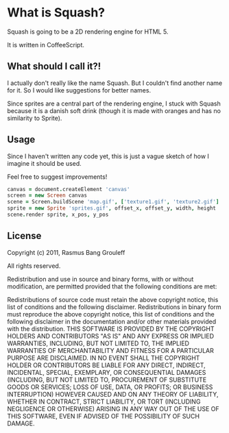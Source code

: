 # What is Squash?

Squash is going to be a 2D rendering engine for HTML 5.

It is written in CoffeeScript.

## What should I call it?!

I actually don't really like the name Squash. But I couldn't find
another name for it. So I would like suggestions for better names.

Since sprites are a central part of the rendering engine, I stuck
with Squash because it is a danish soft drink (though it is made with
oranges and has no similarity to Sprite).

## Usage

Since I haven't written any code yet, this is just a vague sketch of how
I imagine it should be used.

Feel free to suggest improvements!

```coffeescript
canvas = document.createElement 'canvas'
screen = new Screen canvas
scene = Screen.buildScene 'map.gif', ['texture1.gif', 'texture2.gif']
sprite = new Sprite 'sprites.gif', offset_x, offset_y, width, height
scene.render sprite, x_pos, y_pos
```

## License

Copyright (c) 2011, Rasmus Bang Grouleff

All rights reserved.

Redistribution and use in source and binary forms, with or without
modification, are permitted provided that the following conditions are
met:

Redistributions of source code must retain the above copyright notice,
this list of conditions and the following disclaimer.
Redistributions in binary form must reproduce the above copyright
notice, this list of conditions and the following disclaimer in the
documentation and/or other materials provided with the distribution.
THIS SOFTWARE IS PROVIDED BY THE COPYRIGHT HOLDERS AND CONTRIBUTORS "AS
IS" AND ANY EXPRESS OR IMPLIED WARRANTIES, INCLUDING, BUT NOT LIMITED
TO, THE IMPLIED WARRANTIES OF MERCHANTABILITY AND FITNESS FOR A
PARTICULAR PURPOSE ARE DISCLAIMED. IN NO EVENT SHALL THE COPYRIGHT
HOLDER OR CONTRIBUTORS BE LIABLE FOR ANY DIRECT, INDIRECT, INCIDENTAL,
SPECIAL, EXEMPLARY, OR CONSEQUENTIAL DAMAGES (INCLUDING, BUT NOT LIMITED
TO, PROCUREMENT OF SUBSTITUTE GOODS OR SERVICES; LOSS OF USE, DATA, OR
PROFITS; OR BUSINESS INTERRUPTION) HOWEVER CAUSED AND ON ANY THEORY OF
LIABILITY, WHETHER IN CONTRACT, STRICT LIABILITY, OR TORT (INCLUDING
NEGLIGENCE OR OTHERWISE) ARISING IN ANY WAY OUT OF THE USE OF THIS
SOFTWARE, EVEN IF ADVISED OF THE POSSIBILITY OF SUCH DAMAGE.
